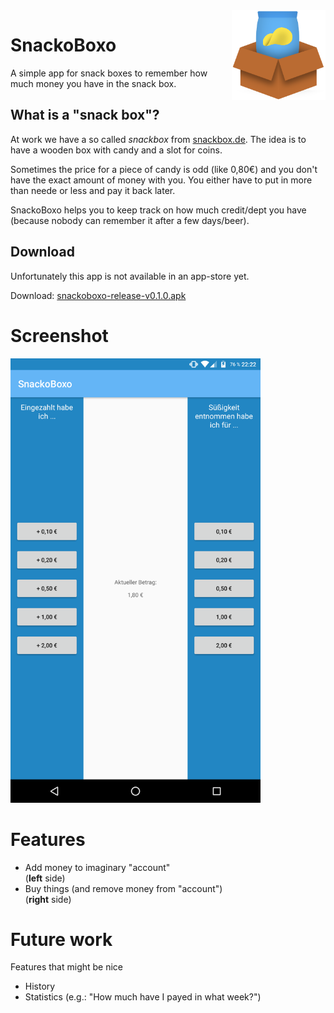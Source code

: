 <img width=150 align="right" src="app/src/main/res/drawable/snackoboxo_logo.png"/>

# SnackoBoxo
A simple app for snack boxes to remember how much money you have in the snack box.

## What is a "snack box"?
At work we have a so called *snackbox* from [snackbox.de](http://www.snackbox.de). The idea is to have a wooden box with candy and a slot for coins.

Sometimes the price for a piece of candy is odd (like 0,80€) and you don't have the exact amount of money with you.
You either have to put in more than neede or less and pay it back later.

SnackoBoxo helps you to keep track on how much credit/dept you have (because nobody can remember it after a few days/beer).

## Download
Unfortunately this app is not available in an app-store yet.

Download: [snackoboxo-release-v0.1.0.apk](https://hauke-stieler.de/public/snackoboxo-release-v0.1.0.apk)

# Screenshot
<img width=400 src="screenshot.png"/>

# Features
* Add money to imaginary "account"<br>
(**left** side)
* Buy things (and remove money from "account")<br>
(**right** side)

# Future work
Features that might be nice

* History
* Statistics (e.g.: "How much have I payed in what week?")

